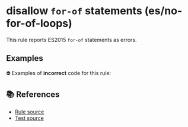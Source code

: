 # disallow `for-of` statements (es/no-for-of-loops)

This rule reports ES2015 `for-of` statements as errors.

## Examples

⛔ Examples of **incorrect** code for this rule:

<eslint-playground type="bad" code="/*eslint es/no-for-of-loops: error */
for (var a of b) {}
for (let a of b) {}
for (a of b) {}
" />

## 📚 References

- [Rule source](https://github.com/mysticatea/eslint-plugin-es/blob/v2.0.0/lib/rules/no-for-of-loops.js)
- [Test source](https://github.com/mysticatea/eslint-plugin-es/blob/v2.0.0/tests/lib/rules/no-for-of-loops.js)
